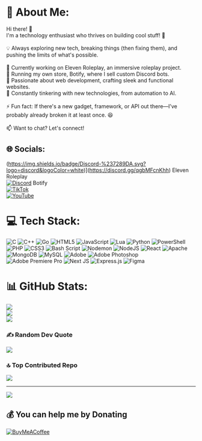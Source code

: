 # 💫 About Me:
Hi there! 👋<br>I'm a technology enthusiast who thrives on building cool stuff! 🚀<br><br>💡 Always exploring new tech, breaking things (then fixing them), and pushing the limits of what's possible.<br><br>🔹 Currently working on Eleven Roleplay, an immersive roleplay project.<br>🔹 Running my own store, Botify, where I sell custom Discord bots.<br>🔹 Passionate about web development, crafting sleek and functional websites.<br>🔹 Constantly tinkering with new technologies, from automation to AI.<br><br>⚡ Fun fact: If there's a new gadget, framework, or API out there—I’ve probably already broken it at least once. 😆<br><br>📫 Want to chat? Let's connect!


## 🌐 Socials:
(https://img.shields.io/badge/Discord-%237289DA.svg?logo=discord&logoColor=white)](https://discord.gg/qgbMFcnKhh) Eleven Roleplay<br/>
[![Discord](https://img.shields.io/badge/Discord-%237289DA.svg?logo=discord&logoColor=white)](https://discord.gg/YhwWrgYQvZ) Botify<br/>
[![TikTok](https://img.shields.io/badge/TikTok-%23000000.svg?logo=TikTok&logoColor=white)](https://www.tiktok.com/@eleven.roleplaayy)  
[![YouTube](https://img.shields.io/badge/YouTube-%23FF0000.svg?logo=YouTube&logoColor=white)](https://www.youtube.com/@ElevenRoleplayy)  

# 💻 Tech Stack:
![C](https://img.shields.io/badge/c-%2300599C.svg?style=flat&logo=c&logoColor=white) ![C++](https://img.shields.io/badge/c++-%2300599C.svg?style=flat&logo=c%2B%2B&logoColor=white) ![Go](https://img.shields.io/badge/go-%2300ADD8.svg?style=flat&logo=go&logoColor=white) ![HTML5](https://img.shields.io/badge/html5-%23E34F26.svg?style=flat&logo=html5&logoColor=white) ![JavaScript](https://img.shields.io/badge/javascript-%23323330.svg?style=flat&logo=javascript&logoColor=%23F7DF1E) ![Lua](https://img.shields.io/badge/lua-%232C2D72.svg?style=flat&logo=lua&logoColor=white) ![Python](https://img.shields.io/badge/python-3670A0?style=flat&logo=python&logoColor=ffdd54) ![PowerShell](https://img.shields.io/badge/PowerShell-%235391FE.svg?style=flat&logo=powershell&logoColor=white) ![PHP](https://img.shields.io/badge/php-%23777BB4.svg?style=flat&logo=php&logoColor=white) ![CSS3](https://img.shields.io/badge/css3-%231572B6.svg?style=flat&logo=css3&logoColor=white) ![Bash Script](https://img.shields.io/badge/bash_script-%23121011.svg?style=flat&logo=gnu-bash&logoColor=white) ![Nodemon](https://img.shields.io/badge/NODEMON-%23323330.svg?style=flat&logo=nodemon&logoColor=%BBDEAD) ![NodeJS](https://img.shields.io/badge/node.js-6DA55F?style=flat&logo=node.js&logoColor=white) ![React](https://img.shields.io/badge/react-%2320232a.svg?style=flat&logo=react&logoColor=%2361DAFB) ![Apache](https://img.shields.io/badge/apache-%23D42029.svg?style=flat&logo=apache&logoColor=white) ![MongoDB](https://img.shields.io/badge/MongoDB-%234ea94b.svg?style=flat&logo=mongodb&logoColor=white) ![MySQL](https://img.shields.io/badge/mysql-4479A1.svg?style=flat&logo=mysql&logoColor=white) ![Adobe](https://img.shields.io/badge/adobe-%23FF0000.svg?style=flat&logo=adobe&logoColor=white) ![Adobe Photoshop](https://img.shields.io/badge/adobe%20photoshop-%2331A8FF.svg?style=flat&logo=adobe%20photoshop&logoColor=white) ![Adobe Premiere Pro](https://img.shields.io/badge/Adobe%20Premiere%20Pro-9999FF.svg?style=flat&logo=Adobe%20Premiere%20Pro&logoColor=white) ![Next JS](https://img.shields.io/badge/Next-black?style=flat&logo=next.js&logoColor=white) ![Express.js](https://img.shields.io/badge/express.js-%23404d59.svg?style=flat&logo=express&logoColor=%2361DAFB) ![Figma](https://img.shields.io/badge/figma-%23F24E1E.svg?style=flat&logo=figma&logoColor=white)
# 📊 GitHub Stats:
![](https://github-readme-stats.vercel.app/api?username=alder&theme=transparent&hide_border=false&include_all_commits=false&count_private=false)<br/>
![](https://nirzak-streak-stats.vercel.app/?user=alder&theme=transparent&hide_border=false)<br/>
![](https://github-readme-stats.vercel.app/api/top-langs/?username=alder&theme=transparent&hide_border=false&include_all_commits=false&count_private=false&layout=compact)

### ✍️ Random Dev Quote
![](https://quotes-github-readme.vercel.app/api?type=horizontal&theme=radical)

### 🔝 Top Contributed Repo
![](https://github-contributor-stats.vercel.app/api?username=alder&limit=5&theme=transparent&combine_all_yearly_contributions=true)

---
[![](https://visitcount.itsvg.in/api?id=alder&icon=2&color=0)](https://visitcount.itsvg.in)

  ## 💰 You can help me by Donating
  [![BuyMeACoffee](https://img.shields.io/badge/Buy%20Me%20a%20Coffee-ffdd00?style=for-the-badge&logo=buy-me-a-coffee&logoColor=black)](https://buycoffee.to/alder) 
